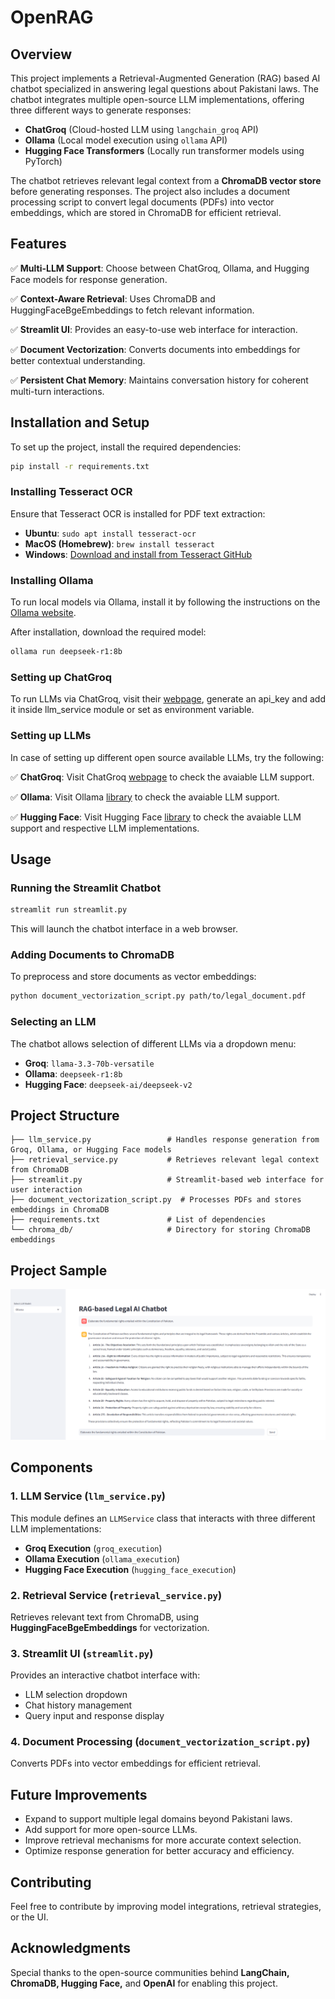 # OpenRAG

## Overview

This project implements a Retrieval-Augmented Generation (RAG) based AI chatbot specialized in answering legal questions about Pakistani laws. The chatbot integrates multiple open-source LLM implementations, offering three different ways to generate responses:

- **ChatGroq** (Cloud-hosted LLM using `langchain_groq` API)
- **Ollama** (Local model execution using `ollama` API)
- **Hugging Face Transformers** (Locally run transformer models using PyTorch)

The chatbot retrieves relevant legal context from a **ChromaDB vector store** before generating responses. The project also includes a document processing script to convert legal documents (PDFs) into vector embeddings, which are stored in ChromaDB for efficient retrieval.

## Features

✅ **Multi-LLM Support**: Choose between ChatGroq, Ollama, and Hugging Face models for response generation.

✅ **Context-Aware Retrieval**: Uses ChromaDB and HuggingFaceBgeEmbeddings to fetch relevant information.

✅ **Streamlit UI**: Provides an easy-to-use web interface for interaction.

✅ **Document Vectorization**: Converts documents into embeddings for better contextual understanding.

✅ **Persistent Chat Memory**: Maintains conversation history for coherent multi-turn interactions.

## Installation and Setup

To set up the project, install the required dependencies:

```bash
pip install -r requirements.txt
```
### Installing Tesseract OCR

Ensure that Tesseract OCR is installed for PDF text extraction:

- **Ubuntu**: `sudo apt install tesseract-ocr`
- **MacOS (Homebrew)**: `brew install tesseract`
- **Windows**: [Download and install from Tesseract GitHub](https://github.com/tesseract-ocr/tesseract)

### Installing Ollama

To run local models via Ollama, install it by following the instructions on the [Ollama website](https://ollama.ai/download).

After installation, download the required model:

```bash
ollama run deepseek-r1:8b
```

### Setting up ChatGroq

To run LLMs via ChatGroq, visit their [webpage](https://console.groq.com/keys), generate an api_key and add it inside llm_service module or set as environment variable.

### Setting up LLMs

In case of setting up different open source available LLMs, try the following:

✅ **ChatGroq**: Visit ChatGroq [webpage](https://console.groq.com/docs/models) to check the avaiable LLM support.

✅ **Ollama**: Visit Ollama [library](https://ollama.com/library) to check the avaiable LLM support.

✅ **Hugging Face**: Visit Hugging Face [library](https://huggingface.co/models) to check the avaiable LLM support and respective LLM implementations.

## Usage

### Running the Streamlit Chatbot

```bash
streamlit run streamlit.py
```

This will launch the chatbot interface in a web browser.

### Adding Documents to ChromaDB

To preprocess and store documents as vector embeddings:

```bash
python document_vectorization_script.py path/to/legal_document.pdf
```

### Selecting an LLM

The chatbot allows selection of different LLMs via a dropdown menu:

- **Groq**: `llama-3.3-70b-versatile`
- **Ollama**: `deepseek-r1:8b`
- **Hugging Face**: `deepseek-ai/deepseek-v2`

## Project Structure

```
├── llm_service.py                 # Handles response generation from Groq, Ollama, or Hugging Face models
├── retrieval_service.py           # Retrieves relevant legal context from ChromaDB
├── streamlit.py                   # Streamlit-based web interface for user interaction
├── document_vectorization_script.py  # Processes PDFs and stores embeddings in ChromaDB
├── requirements.txt               # List of dependencies
└── chroma_db/                     # Directory for storing ChromaDB embeddings
```

## Project Sample

![Project Sample](assets/OpenRAG_sample.png)

## Components

### 1. LLM Service (`llm_service.py`)

This module defines an `LLMService` class that interacts with three different LLM implementations:

- **Groq Execution** (`groq_execution`)
- **Ollama Execution** (`ollama_execution`)
- **Hugging Face Execution** (`hugging_face_execution`)

### 2. Retrieval Service (`retrieval_service.py`)

Retrieves relevant text from ChromaDB, using **HuggingFaceBgeEmbeddings** for vectorization.

### 3. Streamlit UI (`streamlit.py`)

Provides an interactive chatbot interface with:

- LLM selection dropdown
- Chat history management
- Query input and response display

### 4. Document Processing (`document_vectorization_script.py`)

Converts PDFs into vector embeddings for efficient retrieval.

## Future Improvements

- Expand to support multiple legal domains beyond Pakistani laws.
- Add support for more open-source LLMs.
- Improve retrieval mechanisms for more accurate context selection.
- Optimize response generation for better accuracy and efficiency.

## Contributing

Feel free to contribute by improving model integrations, retrieval strategies, or the UI.

## Acknowledgments

Special thanks to the open-source communities behind **LangChain, ChromaDB, Hugging Face,** and **OpenAI** for enabling this project.
